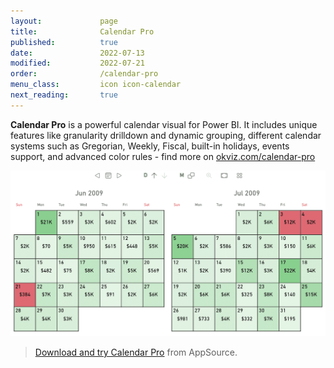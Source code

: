 ```yaml
---
layout:             page
title:              Calendar Pro
published:          true
date:               2022-07-13
modified:           2022-07-21
order:              /calendar-pro
menu_class:         icon icon-calendar
next_reading:       true
---
```


**Calendar Pro** is a powerful calendar visual for Power BI. It includes unique features like granularity drilldown and dynamic grouping, different calendar systems such as Gregorian, Weekly, Fiscal, built-in holidays, events support, and advanced color rules - find more on [okviz.com/calendar-pro](https://okviz.com/calendar-pro)

<img src="images/calendar-pro.png" width="600" class="naked">

> [Download and try Calendar Pro](https://appsource.microsoft.com/en-US/product/power-bi-visuals/okvizcorp1634637213047.calendarprobyokviz) from AppSource.